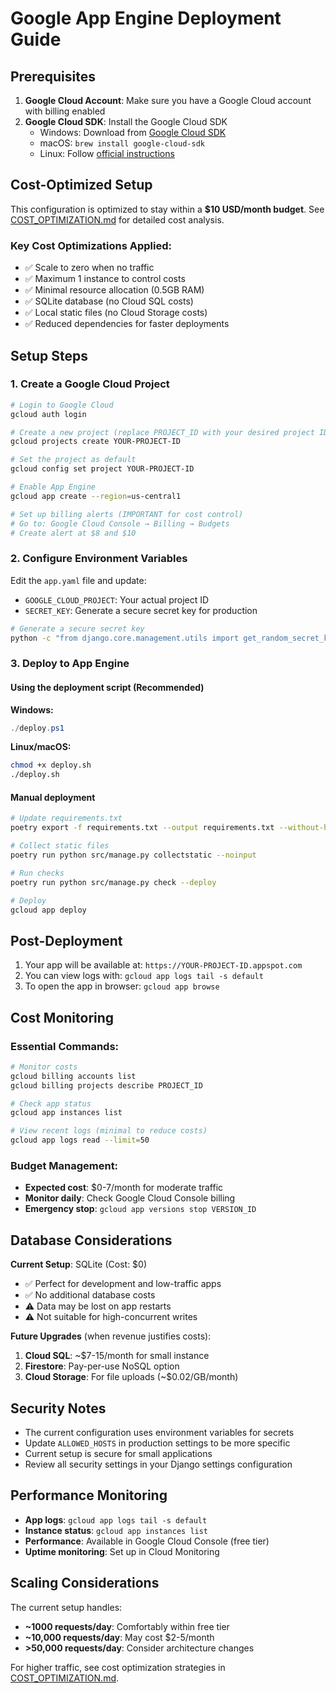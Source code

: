 # Google App Engine Deployment Guide

## Prerequisites

1. **Google Cloud Account**: Make sure you have a Google Cloud account with billing enabled
2. **Google Cloud SDK**: Install the Google Cloud SDK
   - Windows: Download from [Google Cloud SDK](https://cloud.google.com/sdk/docs/install)
   - macOS: `brew install google-cloud-sdk`
   - Linux: Follow [official instructions](https://cloud.google.com/sdk/docs/install)

## Cost-Optimized Setup

This configuration is optimized to stay within a **$10 USD/month budget**. See [COST_OPTIMIZATION.md](COST_OPTIMIZATION.md) for detailed cost analysis.

### Key Cost Optimizations Applied:
- ✅ Scale to zero when no traffic
- ✅ Maximum 1 instance to control costs
- ✅ Minimal resource allocation (0.5GB RAM)
- ✅ SQLite database (no Cloud SQL costs)
- ✅ Local static files (no Cloud Storage costs)
- ✅ Reduced dependencies for faster deployments

## Setup Steps

### 1. Create a Google Cloud Project

```bash
# Login to Google Cloud
gcloud auth login

# Create a new project (replace PROJECT_ID with your desired project ID)
gcloud projects create YOUR-PROJECT-ID

# Set the project as default
gcloud config set project YOUR-PROJECT-ID

# Enable App Engine
gcloud app create --region=us-central1

# Set up billing alerts (IMPORTANT for cost control)
# Go to: Google Cloud Console → Billing → Budgets
# Create alert at $8 and $10
```

### 2. Configure Environment Variables

Edit the `app.yaml` file and update:
- `GOOGLE_CLOUD_PROJECT`: Your actual project ID
- `SECRET_KEY`: Generate a secure secret key for production

```bash
# Generate a secure secret key
python -c "from django.core.management.utils import get_random_secret_key; print(get_random_secret_key())"
```

### 3. Deploy to App Engine

#### Using the deployment script (Recommended)

**Windows:**
```powershell
./deploy.ps1
```

**Linux/macOS:**
```bash
chmod +x deploy.sh
./deploy.sh
```

#### Manual deployment

```bash
# Update requirements.txt
poetry export -f requirements.txt --output requirements.txt --without-hashes

# Collect static files
poetry run python src/manage.py collectstatic --noinput

# Run checks
poetry run python src/manage.py check --deploy

# Deploy
gcloud app deploy
```

## Post-Deployment

1. Your app will be available at: `https://YOUR-PROJECT-ID.appspot.com`
2. You can view logs with: `gcloud app logs tail -s default`
3. To open the app in browser: `gcloud app browse`

## Cost Monitoring

### Essential Commands:
```bash
# Monitor costs
gcloud billing accounts list
gcloud billing projects describe PROJECT_ID

# Check app status
gcloud app instances list

# View recent logs (minimal to reduce costs)
gcloud app logs read --limit=50
```

### Budget Management:
- **Expected cost**: $0-7/month for moderate traffic
- **Monitor daily**: Check Google Cloud Console billing
- **Emergency stop**: `gcloud app versions stop VERSION_ID`

## Database Considerations

**Current Setup**: SQLite (Cost: $0)
- ✅ Perfect for development and low-traffic apps
- ✅ No additional database costs
- ⚠️ Data may be lost on app restarts
- ⚠️ Not suitable for high-concurrent writes

**Future Upgrades** (when revenue justifies costs):
1. **Cloud SQL**: ~$7-15/month for small instance
2. **Firestore**: Pay-per-use NoSQL option
3. **Cloud Storage**: For file uploads (~$0.02/GB/month)

## Security Notes

- The current configuration uses environment variables for secrets
- Update `ALLOWED_HOSTS` in production settings to be more specific
- Current setup is secure for small applications
- Review all security settings in your Django settings configuration

## Performance Monitoring

- **App logs**: `gcloud app logs tail -s default`
- **Instance status**: `gcloud app instances list`
- **Performance**: Available in Google Cloud Console (free tier)
- **Uptime monitoring**: Set up in Cloud Monitoring

## Scaling Considerations

The current setup handles:
- **~1000 requests/day**: Comfortably within free tier
- **~10,000 requests/day**: May cost $2-5/month
- **>50,000 requests/day**: Consider architecture changes

For higher traffic, see cost optimization strategies in [COST_OPTIMIZATION.md](COST_OPTIMIZATION.md).
